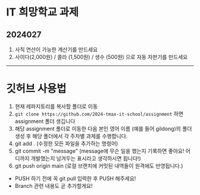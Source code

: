 # IT 희망학교 과제
## 2024027
1. 사칙 연산이 가능한 계산기를 만드세요
2. 사이다(2,000원) / 콜라 (1,500원) / 생수 (500원) 으로 자동 자판기를 만드세요


---
# 깃허브 사용법
1. 현재 레파지토리를 복사할 폴더로 이동
2. `git clone https://github.com/2024-tmax-it-school/assignment` 하면 assignment 폴더 생깁니다
3. 해당 assignment 폴더로 이동한 다음 본인 영어 이름 (예를 들어 gildong)의 폴더 생성 후 해당 폴더에서 각 주차별 과제를 수행합니다.
4. git add . (수정한 모든 파일을 추가하는 명령어)
5. git commit -m "message" (message에 무슨 일을 했는지 기록하면 좋아요! 어디까지 개발했는지 남겨두는 표시라고 생각하시면 됩니다!)
6. git push origin main (로컬 브랜치에 커밋된 내역들이 원격에도 반영됩니다.)

* PUSH 하기 전에 꼭 git pull 입력한 후 PUSH 해주세요!
* Branch 관련 내용도 곧 추가할게요!
